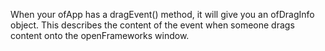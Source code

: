 When your ofApp has a dragEvent() method, it will give you an ofDragInfo object. This describes the content of the event when someone drags content onto the openFrameworks window.
